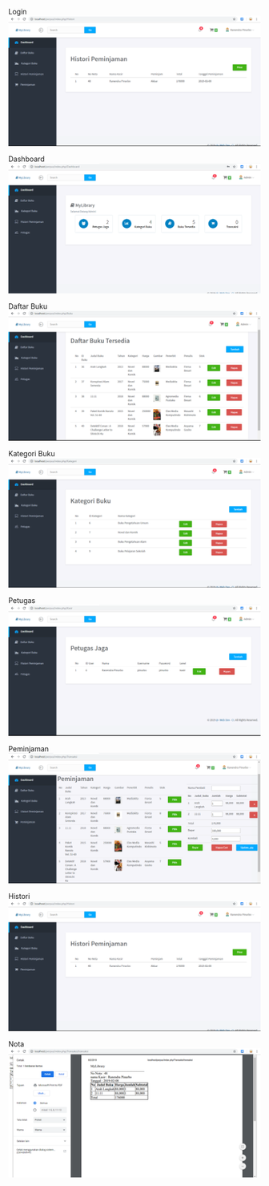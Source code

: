 Login
![alt text](https://github.com/akbarpra/praktikumAPLIKASIakbar/blob/master/histori.PNG)

Dashboard
![alt text](https://github.com/akbarpra/praktikumAPLIKASIakbar/blob/master/dashboard.PNG)

Daftar Buku
![alt text](https://github.com/akbarpra/praktikumAPLIKASIakbar/blob/master/daftarbuku.PNG)

Kategori Buku
![alt text](https://github.com/akbarpra/praktikumAPLIKASIakbar/blob/master/kategoribuku.PNG)

Petugas
![alt text](https://github.com/akbarpra/praktikumAPLIKASIakbar/blob/master/petugas.PNG)

Peminjaman
![alt text](https://github.com/akbarpra/praktikumAPLIKASIakbar/blob/master/peminjaman.PNG)

Histori
![alt text](https://github.com/akbarpra/praktikumAPLIKASIakbar/blob/master/histori.PNG)

Nota
![alt text](https://github.com/akbarpra/praktikumAPLIKASIakbar/blob/master/nota.PNG)

